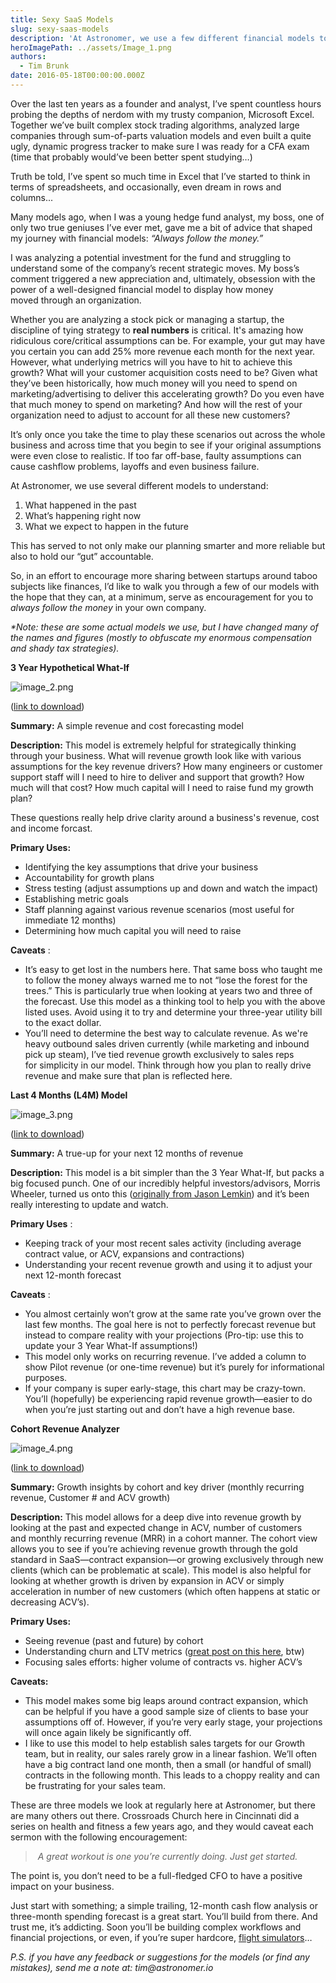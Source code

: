 ```yaml
---
title: Sexy SaaS Models
slug: sexy-saas-models
description: 'At Astronomer, we use a few different financial models to understand what happened in the past, what’s happening right now and what may happen in the future.'
heroImagePath: ../assets/Image_1.png
authors:
  - Tim Brunk
date: 2016-05-18T00:00:00.000Z
---
```


Over the last ten years as a founder and analyst, I’ve spent countless hours probing the depths of nerdom with my trusty companion, Microsoft Excel. Together we’ve built complex stock trading algorithms, analyzed large companies through sum-of-parts valuation models and even built a quite ugly, dynamic progress tracker to make sure I was ready for a CFA exam (time that probably would’ve been better spent studying…)

Truth be told, I’ve spent so much time in Excel that I’ve started to think in terms of spreadsheets, and occasionally, even dream in rows and columns...

Many models ago, when I was a young hedge fund analyst, my boss, one of only two true geniuses I’ve ever met, gave me a bit of advice that shaped my journey with financial models:&nbsp;_“Always follow the money.”_

I was analyzing a potential investment for the fund and struggling to understand some of the company’s recent strategic moves. My boss’s comment triggered a new appreciation&nbsp;and,&nbsp;ultimately, obsession with the power of a well-designed financial model to display how&nbsp;money moved&nbsp;through an organization.

Whether you are analyzing a stock pick or managing a startup, the discipline of tying strategy to **real numbers** is critical. It's&nbsp;amazing how ridiculous core/critical assumptions can be. For example, your gut may have you certain you can add 25% more revenue each month for the next year. However, what underlying metrics will you have to hit to achieve this growth? What will your customer acquisition costs need to be? Given what they’ve been historically, how much money will you need to spend on marketing/advertising to deliver this accelerating growth? Do you even have that much money to spend on marketing? And how will the rest of your organization need to adjust to account for all these new customers?

It’s only once you take the time to play these scenarios out across the whole business and across time that you begin to see if your original assumptions were even close to realistic. If too far off-base, faulty assumptions can cause cashflow problems, layoffs and even business failure.

At Astronomer, we use several&nbsp;different models to understand:

1. What happened in the past
2. What’s happening right now
3. What we expect to happen in the future

This has served to not only make our planning smarter and more reliable but also to hold our “gut” accountable.

So, in an effort to encourage more sharing between startups around taboo subjects like finances, I’d like to walk you through a few of our models with the hope that they can, at a minimum, serve as encouragement for you to _always follow the money_ in your own company.

_\*Note: these are some actual models we use, but I have changed many of the names and figures (mostly to obfuscate my enormous compensation and shady tax strategies)._

**3&nbsp;Year Hypothetical What-If**

![image_2.png](../assets/image_2.png "image\_2.png")

([link to download](https://drive.google.com/open?id=0B6i3PlmiB1NQa2pCY3NTR19rdHc))

**Summary:** A simple revenue and cost forecasting model

**Description:** This model is extremely helpful for strategically thinking through your business. What will revenue growth look like with various assumptions for the key revenue drivers? How many engineers or customer support staff will I need to hire to deliver and support that growth? How much will that cost? How much capital will I need to raise fund my growth plan?

These questions really help&nbsp;drive&nbsp;clarity around&nbsp;a business's&nbsp;revenue, cost and income forcast.

**Primary Uses:**

- Identifying the key assumptions that drive your business
- Accountability for growth plans
- Stress testing (adjust assumptions up and down and watch the impact)
- Establishing metric goals
- Staff planning against various revenue scenarios (most useful for immediate 12 months)
- Determining how much capital you will need to raise

**Caveats** :

- It’s easy to get lost in the numbers here. That same boss who taught me to follow the money always warned me to not “lose the forest for the trees.” This is particularly true when looking at years two and three of the&nbsp;forecast. Use this model as a thinking tool to help you with the above listed uses. Avoid using it to try and&nbsp;determine your three-year utility bill to the exact dollar.
- You’ll need to determine the best way to calculate revenue. As we're heavy outbound sales driven currently (while marketing and inbound pick up steam), I’ve tied revenue growth&nbsp;exclusively to sales reps for&nbsp;simplicity in our model. Think through how you plan to really drive revenue and make sure that plan is reflected here.

**Last 4 Months (L4M) Model**

![image_3.png](../assets/image_3.png "image\_3.png")

([link to download](https://drive.google.com/open?id=0B6i3PlmiB1NQbVFsYkNiSjctU3c))

**Summary:** A true-up for your next 12 months of revenue

**Description:** This model is a bit simpler than the 3&nbsp;Year What-If, but packs a big focused punch. One of our incredibly helpful investors/advisors, Morris Wheeler, turned us onto this ([originally from Jason Lemkin](https://www.saastr.com/the-power-and-honesty-in-a-t4m-model-build-one-now/)) and it’s been really interesting to update and watch.

**Primary Uses** :

- Keeping track of your most recent sales activity (including average contract value, or ACV, expansions and contractions)
- Understanding your recent revenue growth and using it to adjust your next 12-month forecast

**Caveats** :

- You almost certainly won’t grow at the same rate you’ve grown over the last few months. The goal here is not to perfectly forecast revenue but instead to compare reality with your projections (Pro-tip: use this to update your 3 Year What-If assumptions!)
- This model only works on recurring revenue. I’ve added a column to show Pilot revenue (or one-time revenue) but it’s purely for informational purposes.
- If your company is super early-stage, this chart may be crazy-town. You’ll (hopefully) be experiencing rapid revenue growth—easier to do when you’re just starting out and don’t have a high revenue base.

**Cohort Revenue Analyzer**

![image_4.png](../assets/image_4.png "image\_4.png")

([link to download](https://drive.google.com/open?id=0B6i3PlmiB1NQNUlHUGpwYXlDblk))&nbsp;

**Summary:** Growth insights by cohort and key driver (monthly recurring revenue, Customer # and ACV growth)

**Description:** This model allows for a deep dive into revenue growth by looking at the past and expected change in ACV, number of customers and&nbsp;monthly recurring revenue&nbsp;(MRR) in a cohort manner. The cohort view allows you to see if you’re achieving revenue growth through the gold standard in SaaS—contract expansion—or growing exclusively through new clients (which can be problematic at scale). This model is also helpful for looking at whether growth is driven by expansion in ACV or simply acceleration in number of new customers (which often happens at static or decreasing ACV’s).

**Primary Uses:**

- Seeing revenue (past and future) by cohort
- Understanding churn and LTV metrics ([great post on this here](https://tomtunguz.com/negative-churn/), btw)
- Focusing sales efforts: higher volume of contracts vs. higher ACV’s

**Caveats:**

- This model makes some big leaps around contract expansion, which can be helpful if you have a good sample size of clients to base your assumptions off of. However, if you’re very early stage, your projections will once again likely be significantly off.
- I like to use this model to help establish sales targets for our Growth team, but in reality, our sales rarely grow in a linear fashion. We’ll often have a big contract land one month, then a small (or handful of small) contracts in the following month. This leads to a choppy reality and can be frustrating for your sales team.

These are three models we look at regularly here at Astronomer, but there are many others out there.&nbsp;Crossroads Church here in Cincinnati did a series on health and fitness a few years ago, and they would caveat each sermon with the following encouragement:

> &nbsp;_A great workout is one you’re currently doing. Just get started._

The point is, you don’t need to be a full-fledged CFO to have a positive impact on your business.

Just start with something; a simple trailing, 12-month cash flow analysis or three-month spending forecast is a great start. You’ll build from there. And trust me, it’s addicting. Soon you’ll be building complex workflows and financial projections, or even, if you’re super hardcore, [flight simulators](https://excelunusual.com/a-first-flight-simulator-model-in-excel/)…&nbsp;

_P.S. if you have any feedback or suggestions for the models (or find any mistakes), send me a note at: tim@astronomer.io_

